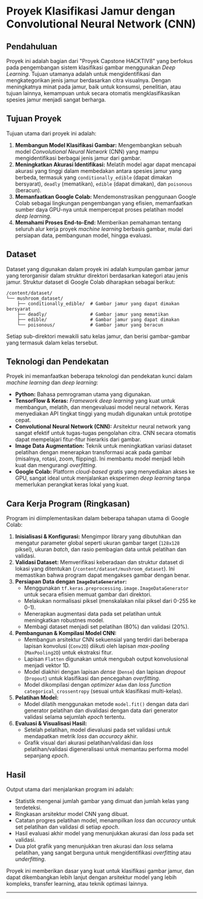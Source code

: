 # Proyek Klasifikasi Jamur dengan Convolutional Neural Network (CNN)

## Pendahuluan

Proyek ini adalah bagian dari "Proyek Capstone HACKTIV8" yang berfokus pada pengembangan sistem klasifikasi gambar menggunakan _Deep Learning_. Tujuan utamanya adalah untuk mengidentifikasi dan mengkategorikan jenis jamur berdasarkan citra visualnya. Dengan meningkatnya minat pada jamur, baik untuk konsumsi, penelitian, atau tujuan lainnya, kemampuan untuk secara otomatis mengklasifikasikan spesies jamur menjadi sangat berharga.

## Tujuan Proyek

Tujuan utama dari proyek ini adalah:

1.  **Membangun Model Klasifikasi Gambar:** Mengembangkan sebuah model _Convolutional Neural Network_ (CNN) yang mampu mengidentifikasi berbagai jenis jamur dari gambar.
2.  **Meningkatkan Akurasi Identifikasi:** Melatih model agar dapat mencapai akurasi yang tinggi dalam membedakan antara spesies jamur yang berbeda, termasuk yang `conditionally_edible` (dapat dimakan bersyarat), `deadly` (mematikan), `edible` (dapat dimakan), dan `poisonous` (beracun).
3.  **Memanfaatkan Google Colab:** Mendemonstrasikan penggunaan Google Colab sebagai lingkungan pengembangan yang efisien, memanfaatkan sumber daya GPU-nya untuk mempercepat proses pelatihan model _deep learning_.
4.  **Memahami Proses End-to-End:** Memberikan pemahaman tentang seluruh alur kerja proyek _machine learning_ berbasis gambar, mulai dari persiapan data, pembangunan model, hingga evaluasi.

## Dataset

Dataset yang digunakan dalam proyek ini adalah kumpulan gambar jamur yang terorganisir dalam struktur direktori berdasarkan kategori atau jenis jamur. Struktur dataset di Google Colab diharapkan sebagai berikut:

```
/content/dataset/
└── mushroom_dataset/
    ├── conditionally_edible/  # Gambar jamur yang dapat dimakan bersyarat
    ├── deadly/                # Gambar jamur yang mematikan
    ├── edible/                # Gambar jamur yang dapat dimakan
    └── poisonous/             # Gambar jamur yang beracun

```

Setiap sub-direktori mewakili satu kelas jamur, dan berisi gambar-gambar yang termasuk dalam kelas tersebut.

## Teknologi dan Pendekatan

Proyek ini memanfaatkan beberapa teknologi dan pendekatan kunci dalam _machine learning_ dan _deep learning_:

-   **Python:** Bahasa pemrograman utama yang digunakan.
-   **TensorFlow & Keras:** _Framework_ _deep learning_ yang kuat untuk membangun, melatih, dan mengevaluasi model neural network. Keras menyediakan API tingkat tinggi yang mudah digunakan untuk prototipe cepat.
-   **Convolutional Neural Network (CNN):** Arsitektur neural network yang sangat efektif untuk tugas-tugas pengolahan citra. CNN secara otomatis dapat mempelajari fitur-fitur hierarkis dari gambar.
-   **Image Data Augmentation:** Teknik untuk meningkatkan variasi dataset pelatihan dengan menerapkan transformasi acak pada gambar (misalnya, rotasi, zoom, flipping). Ini membantu model menjadi lebih kuat dan mengurangi _overfitting_.
-   **Google Colab:** Platform _cloud-based_ gratis yang menyediakan akses ke GPU, sangat ideal untuk menjalankan eksperimen _deep learning_ tanpa memerlukan perangkat keras lokal yang kuat.

## Cara Kerja Program (Ringkasan)

Program ini diimplementasikan dalam beberapa tahapan utama di Google Colab:

1.  **Inisialisasi & Konfigurasi:** Mengimpor library yang dibutuhkan dan mengatur parameter global seperti ukuran gambar target (`128x128` piksel), ukuran _batch_, dan rasio pembagian data untuk pelatihan dan validasi.
2.  **Validasi Dataset:** Memverifikasi keberadaan dan struktur dataset di lokasi yang ditentukan (`/content/dataset/mushroom_dataset`). Ini memastikan bahwa program dapat mengakses gambar dengan benar.
3.  **Persiapan Data dengan `ImageDataGenerator`:**
    -   Menggunakan `tf.keras.preprocessing.image.ImageDataGenerator` untuk secara efisien memuat gambar dari direktori.
    -   Melakukan normalisasi piksel (menskalakan nilai piksel dari 0-255 ke 0-1).
    -   Menerapkan augmentasi data pada set pelatihan untuk meningkatkan robustnes model.
    -   Membagi dataset menjadi set pelatihan (80%) dan validasi (20%).
4.  **Pembangunan & Kompilasi Model CNN:**
    -   Membangun arsitektur CNN sekuensial yang terdiri dari beberapa lapisan konvolusi (`Conv2D`) diikuti oleh lapisan _max-pooling_ (`MaxPooling2D`) untuk ekstraksi fitur.
    -   Lapisan `Flatten` digunakan untuk mengubah output konvolusional menjadi vektor 1D.
    -   Model diakhiri dengan lapisan _dense_ (`Dense`) dan lapisan _dropout_ (`Dropout`) untuk klasifikasi dan pencegahan _overfitting_.
    -   Model dikompilasi dengan _optimizer_ `Adam` dan _loss function_ `categorical_crossentropy` (sesuai untuk klasifikasi multi-kelas).
5.  **Pelatihan Model:**
    -   Model dilatih menggunakan metode `model.fit()` dengan data dari generator pelatihan dan divalidasi dengan data dari generator validasi selama sejumlah _epoch_ tertentu.
6.  **Evaluasi & Visualisasi Hasil:**
    -   Setelah pelatihan, model dievaluasi pada set validasi untuk mendapatkan metrik _loss_ dan _accuracy_ akhir.
    -   Grafik visual dari akurasi pelatihan/validasi dan _loss_ pelatihan/validasi digeneralisasi untuk memantau performa model sepanjang _epoch_.

## Hasil

Output utama dari menjalankan program ini adalah:

-   Statistik mengenai jumlah gambar yang dimuat dan jumlah kelas yang terdeteksi.
-   Ringkasan arsitektur model CNN yang dibuat.
-   Catatan progres pelatihan model, menampilkan _loss_ dan _accuracy_ untuk set pelatihan dan validasi di setiap _epoch_.
-   Hasil evaluasi akhir model yang menunjukkan akurasi dan _loss_ pada set validasi.
-   Dua plot grafik yang menunjukkan tren akurasi dan _loss_ selama pelatihan, yang sangat berguna untuk mengidentifikasi _overfitting_ atau _underfitting_.

Proyek ini memberikan dasar yang kuat untuk klasifikasi gambar jamur, dan dapat dikembangkan lebih lanjut dengan arsitektur model yang lebih kompleks, transfer learning, atau teknik optimasi lainnya.

----------

